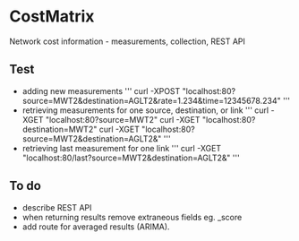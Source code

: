 # CostMatrix
Network cost information - measurements, collection, REST API

## Test

* adding new measurements
'''
curl -XPOST "localhost:80?source=MWT2&destination=AGLT2&rate=1.234&time=12345678.234"
'''
* retrieving measurements for one source, destination, or link
'''
curl -XGET "localhost:80?source=MWT2"
curl -XGET "localhost:80?destination=MWT2"
curl -XGET "localhost:80?source=MWT2&destination=AGLT2&"
'''
* retrieving last measurement for one link
'''
curl -XGET "localhost:80/last?source=MWT2&destination=AGLT2&"
'''

## To do

* describe REST API
* when returning results remove extraneous fields eg. _score
* add route for averaged results (ARIMA).
